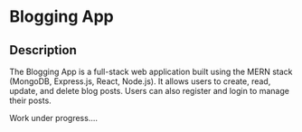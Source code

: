 # Blogging App

## Description

The Blogging App is a full-stack web application built using the MERN stack (MongoDB, Express.js, React, Node.js). It allows users to create, read, update, and delete blog posts. Users can also register and login to manage their posts.

Work under progress....

